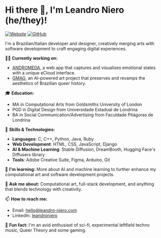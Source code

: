 # Hi there 👋, I'm Leandro Niero (he/they)!

[![Website](https://img.shields.io/website?label=leandro-niero.com&style=for-the-badge&url=https%3A%2F%2Fleandro-niero.com)](https://www.leandro-niero.com)
[![GitHub](https://img.shields.io/github/followers/leniero?label=follow&style=social)](https://www.github.com/leniero)

I'm a Brazilian/Italian developer and designer, creatively merging arts with software development to craft engaging digital experiences.

👨‍💻 **Currently working on:**
- [ANDROMEDA](https://github.com/leniero/Andromeda), a web app that captures and visualises emotional states with a unique eCloud interface.
- [GMAG](https://www.leandro-niero.com/pages/gmag.html), an AI-powered art project that preserves and revamps the aesthetics of Brazilian queer history.

🎓 **Education:**
- MA in Computational Arts from Goldsmiths University of London
- PGD in Digital Design from Universidade Estadual de Londrina
- BA in Social Communication/Advertising from Faculdade Pitágoras de Londrina

🔧 **Skills & Technologies:**
- **Languages**: C, C++, Python, Java, Ruby
- **Web Development**: HTML, CSS, JavaScript, Django
- **AI & Machine Learning**: Stable Diffusion, DreamBooth, Hugging Face's Diffusers library
- **Tools**: Adobe Creative Suite, Figma, Arduino, Git

🌱 **I'm learning:** More about AI and machine learning to further enhance my computational art and software development projects.

💬 **Ask me about:** Computational art, full-stack development, and anything that blends technology with creativity.

📫 **How to reach me:**
- Email: hello@leandro-niero.com
- LinkedIn: [leandroniero](https://www.linkedin.com/in/leandroniero)

📄 **Fun fact:** I'm an avid enthusiast of sci-fi, experimental leftfield techno music, Queer Theory and some gaming.

